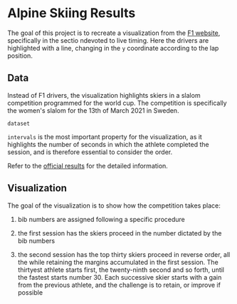 # Alpine Skiing Results

The goal of this project is to recreate a visualization from the [F1 website](https://www.formula1.com/en/f1-live.html), specifically in the sectio ndevoted to live timing. Here the drivers are highlighted with a line, changing in the `y` coordinate according to the lap position.

## Data

Instead of F1 drivers, the visualization highlights skiers in a slalom competition programmed for the world cup. The competition is specifically the women's slalom for the 13th of March 2021 in Sweden.

`dataset`

`intervals` is the most important property for the visualization, as it highlights the number of seconds in which the athlete completed the session, and is therefore essential to consider the order.

Refer to the [official results](https://www.fis-ski.com/DB/general/results.html?sectorcode=AL&raceid=104410#details) for the detailed information.

## Visualization

The goal of the visualization is to show how the competition takes place:

1. bib numbers are assigned following a specific procedure

2. the first session has the skiers proceed in the number dictated by the bib numbers

3. the second session has the top thirty skiers proceed in reverse order, all the while retaining the margins accumulated in the first session. The thirtyest athlete starts first, the twenty-ninth second and so forth, until the fastest starts number 30. Each successive skier starts with a gain from the previous athlete, and the challenge is to retain, or improve if possible
